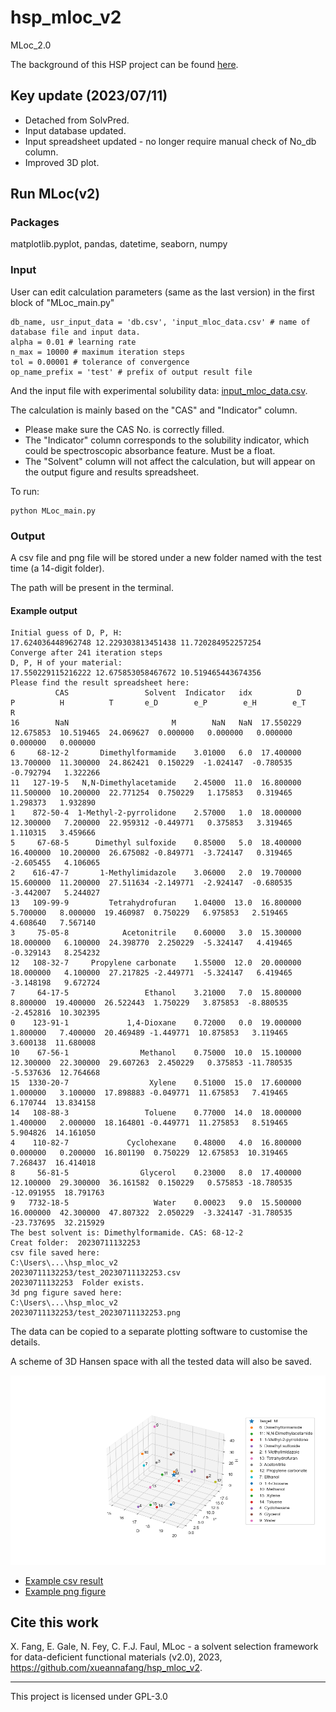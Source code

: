 # hsp_mloc_v2
 MLoc_2.0

The background of this HSP project can be found [here](https://github.com/xueannafang/HSP_toolkit_docs).


## Key update (2023/07/11)
 
 - Detached from SolvPred.
 - Input database updated.
 - Input spreadsheet updated - no longer require manual check of No_db column.
 - Improved 3D plot.


## Run MLoc(v2)

### Packages

matplotlib.pyplot, pandas, datetime, seaborn, numpy

### Input

User can edit calculation parameters (same as the last version) in the first block of "MLoc_main.py"

```
db_name, usr_input_data = 'db.csv', 'input_mloc_data.csv' # name of database file and input data.
alpha = 0.01 # learning rate
n_max = 10000 # maximum iteration steps
tol = 0.00001 # tolerance of convergence
op_name_prefix = 'test' # prefix of output result file
```

And the input file with experimental solubility data: [input_mloc_data.csv](https://github.com/xueannafang/hsp_mloc_v2/blob/main/input_mloc_data.csv).

The calculation is mainly based on the "CAS" and "Indicator" column.

- Please make sure the CAS No. is correctly filled. 
- The "Indicator" column corresponds to the solubility indicator, which could be spectroscopic absorbance feature. Must be a float.
- The "Solvent" column will not affect the calculation, but will appear on the output figure and results spreadsheet. 

To run:
 ```
 python MLoc_main.py
 ```

### Output

A csv file and png file will be stored under a new folder named with the test time (a 14-digit folder).

The path will be present in the terminal.

#### Example output

```
Initial guess of D, P, H:
17.624036448962748 12.229303813451438 11.720284952257254
Converge after 241 iteration steps
D, P, H of your material:
17.550229115216222 12.675853058467672 10.519465443674356
Please find the result spreadsheet here:
          CAS                 Solvent  Indicator   idx          D          P          H          T       e_D        e_P        e_H        e_T          R
16        NaN                       M        NaN   NaN  17.550229  12.675853  10.519465  24.069627  0.000000   0.000000   0.000000   0.000000   0.000000
6     68-12-2       Dimethylformamide    3.01000   6.0  17.400000  13.700000  11.300000  24.862421  0.150229  -1.024147  -0.780535  -0.792794   1.322266
11   127-19-5   N,N-Dimethylacetamide    2.45000  11.0  16.800000  11.500000  10.200000  22.771254  0.750229   1.175853   0.319465   1.298373   1.932890
1    872-50-4  1-Methyl-2-pyrrolidone    2.57000   1.0  18.000000  12.300000   7.200000  22.959312 -0.449771   0.375853   3.319465   1.110315   3.459666
5     67-68-5      Dimethyl sulfoxide    0.85000   5.0  18.400000  16.400000  10.200000  26.675082 -0.849771  -3.724147   0.319465  -2.605455   4.106065
2    616-47-7       1-Methylimidazole    3.06000   2.0  19.700000  15.600000  11.200000  27.511634 -2.149771  -2.924147  -0.680535  -3.442007   5.244027
13   109-99-9         Tetrahydrofuran    1.04000  13.0  16.800000   5.700000   8.000000  19.460987  0.750229   6.975853   2.519465   4.608640   7.567140
3     75-05-8            Acetonitrile    0.60000   3.0  15.300000  18.000000   6.100000  24.398770  2.250229  -5.324147   4.419465  -0.329143   8.254232
12   108-32-7     Propylene carbonate    1.55000  12.0  20.000000  18.000000   4.100000  27.217825 -2.449771  -5.324147   6.419465  -3.148198   9.672724
7     64-17-5                 Ethanol    3.21000   7.0  15.800000   8.800000  19.400000  26.522443  1.750229   3.875853  -8.880535  -2.452816  10.302395
0    123-91-1             1,4-Dioxane    0.72000   0.0  19.000000   1.800000   7.400000  20.469489 -1.449771  10.875853   3.119465   3.600138  11.680008
10    67-56-1                Methanol    0.75000  10.0  15.100000  12.300000  22.300000  29.607263  2.450229   0.375853 -11.780535  -5.537636  12.764668
15  1330-20-7                  Xylene    0.51000  15.0  17.600000   1.000000   3.100000  17.898883 -0.049771  11.675853   7.419465   6.170744  13.834158
14   108-88-3                 Toluene    0.77000  14.0  18.000000   1.400000   2.000000  18.164801 -0.449771  11.275853   8.519465   5.904826  14.161050
4    110-82-7             Cyclohexane    0.48000   4.0  16.800000   0.000000   0.200000  16.801190  0.750229  12.675853  10.319465   7.268437  16.414018
8     56-81-5                Glycerol    0.23000   8.0  17.400000  12.100000  29.300000  36.161582  0.150229   0.575853 -18.780535 -12.091955  18.791763
9   7732-18-5                   Water    0.00023   9.0  15.500000  16.000000  42.300000  47.807322  2.050229  -3.324147 -31.780535 -23.737695  32.215929
The best solvent is: Dimethylformamide. CAS: 68-12-2
Creat folder:  20230711132253
csv file saved here:
C:\Users\...\hsp_mloc_v2
20230711132253/test_20230711132253.csv
20230711132253  Folder exists.
3d png figure saved here:
C:\Users\...\hsp_mloc_v2
20230711132253/test_20230711132253.png

```

The data can be copied to a separate plotting software to customise the details.

A scheme of 3D Hansen space with all the tested data will also be saved.

<p>

 <img src=https://github.com/xueannafang/hsp_mloc_v2/blob/main/test_20230708170620.png width=800>

</p>


- [Example csv result](https://github.com/xueannafang/hsp_mloc_v2/blob/main/test_20230708170620.csv)
- [Example png figure](https://github.com/xueannafang/hsp_mloc_v2/blob/main/test_20230708170620.png)


## Cite this work

X. Fang, E. Gale, N. Fey, C. F.J. Faul, MLoc - a solvent selection framework for data-deficient functional materials (v2.0), 2023, https://github.com/xueannafang/hsp_mloc_v2.

-------------------------------
This project is licensed under GPL-3.0
